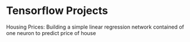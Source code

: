 # Tensorflow Projects
Housing Prices: 
Building a simple linear regression network contained of one neuron to predict price of house
